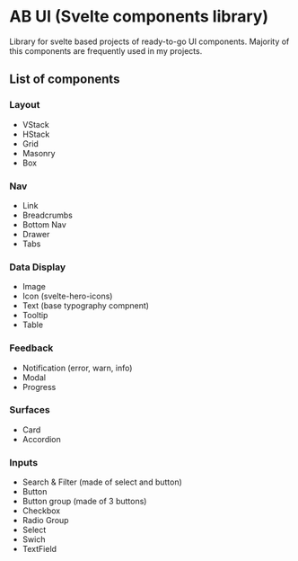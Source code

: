 # AB UI (Svelte components library)

Library for svelte based projects of ready-to-go UI components. Majority of this components are frequently used in my projects.

## List of components

### Layout

 - VStack
 - HStack
 - Grid
 - Masonry
 - Box

### Nav

 - Link
 - Breadcrumbs
 - Bottom Nav
 - Drawer
 - Tabs
  
### Data Display

 - Image
 - Icon (svelte-hero-icons)
 - Text (base typography compnent)
 - Tooltip
 - Table

### Feedback

 - Notification (error, warn, info)
 - Modal
 - Progress

### Surfaces

 - Card
 - Accordion

### Inputs

 - Search & Filter (made of select and button)
 - Button
 - Button group (made of 3 buttons)
 - Checkbox
 - Radio Group
 - Select
 - Swich
 - TextField